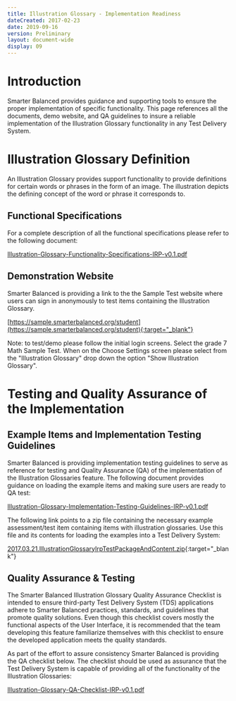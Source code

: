 ```yaml
---
title: Illustration Glossary - Implementation Readiness
dateCreated: 2017-02-23
date: 2019-09-16
version: Preliminary
layout: document-wide
display: 09
---
```


# Introduction

Smarter Balanced provides guidance and supporting tools to ensure the proper implementation of specific functionality.  This page references all the documents, demo website, and QA guidelines to insure a reliable implementation of the Illustration Glossary functionality in any Test Delivery System.

# Illustration Glossary Definition

An Illustration Glossary provides support functionality to provide definitions for certain words or phrases in the form of an image.  The illustration depicts the defining concept of the word or phrase it corresponds to.

## Functional Specifications
 
For a complete description of all the functional specifications please refer to the following document:

[Illustration-Glossary-Functionality-Specifications-IRP-v0.1.pdf](http://www.smarterapp.org/documents/Illustration-Glossary-Functionality-Specifications-IRP-v0.1.pdf)

## Demonstration Website

Smarter Balanced is providing a link to the the Sample Test website where users can sign in anonymously to test items containing the Illustration Glossary.

[https://sample.smarterbalanced.org/student](https://sample.smarterbalanced.org/student){:target="_blank"}

Note: to test/demo please follow the initial login screens. Select the grade 7 Math Sample Test. When on the Choose Settings screen please select from the "Illustration Glossary" drop down the option "Show Illustration Glossary".

# Testing and Quality Assurance of the Implementation

## Example Items and Implementation Testing Guidelines

Smarter Balanced is providing implementation testing guidelines to serve as reference for testing and Quality Assurance (QA) of the implementation of the Illustration Glossaries feature.  The following document provides guidance on loading the example items and making sure users are ready to QA test:

[Illustration-Glossary-Implementation-Testing-Guidelines-IRP-v0.1.pdf](http://www.smarterapp.org/documents/Illustration-Glossary-Implementation-Testing-Guidelines-IRP-v0.1.pdf)

The following link points to a zip file containing the necessary example assessment/test item containing items with illustration glossaries. Use this file and its contents for loading the examples into a Test Delivery System:

[2017.03.21.IllustrationGlossaryIrpTestPackageAndContent.zip](ftp://ftps.smarterbalanced.org/~sbacpublic/Public/ImplementationReadiness/2017.03.21.IllustrationGlossaryIrpTestPackageAndContent.zip){:target="_blank"}

## Quality Assurance & Testing

The Smarter Balanced Illustration Glossary Quality Assurance Checklist is intended to ensure third-party Test Delivery System (TDS) applications adhere to Smarter Balanced practices, standards, and guidelines that promote quality solutions. Even though this checklist covers mostly the functional aspects of the User Interface, it is recommended that the team developing this feature familiarize themselves with this checklist to ensure the developed application meets the quality standards.  

As part of the effort to assure consistency Smarter Balanced is providing the QA checklist below.  The checklist should be used as assurance that the Test Delivery System is capable of providing all of the functionality of the Illustration Glossaries:

[Illustration-Glossary-QA-Checklist-IRP-v0.1.pdf](http://www.smarterapp.org/documents/Illustration-Glossary-QA-Checklist-IRP-v0.1.pdf)
